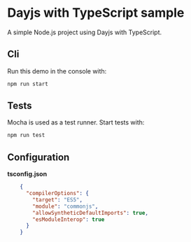 # Dayjs with TypeScript sample

A simple Node.js project using Dayjs with TypeScript.

## Cli

Run this demo in the console with:

```bash
npm run start
```

## Tests

Mocha is used as a test runner. Start tests with:

```bash
npm run test
```

## Configuration

**tsconfig.json**
```json
    {
      "compilerOptions": {
        "target": "ES5",
        "module": "commonjs",
        "allowSyntheticDefaultImports": true,
        "esModuleInterop": true
      }
    }
```

